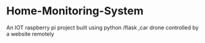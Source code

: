 # Home-Monitoring-System
An IOT raspberry pi  project  built using python /flask ,car  drone controlled  by a website remotely 
